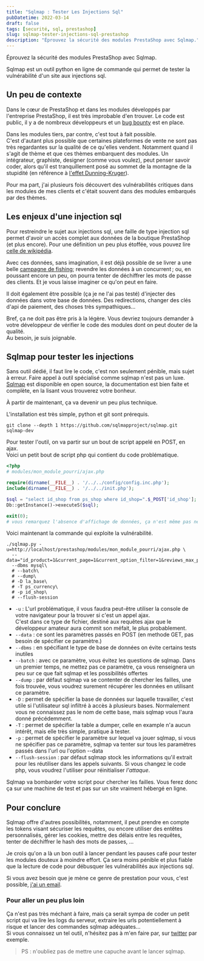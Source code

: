 ```yaml
---
title: "Sqlmap : Tester Les Injections Sql"
pubDatetime: 2022-03-14
draft: false
tags: [securité, sql, prestashop]
slug: sqlmap-tester-injections-sql-prestashop
description: "Éprouvez la sécurité des modules PrestaShop avec Sqlmap."
---
```


Éprouvez la sécurité des modules PrestaShop avec Sqlmap.

<!--more-->

Sqlmap est un outil python en ligne de commande qui permet de tester la vulnérabilité d'un site aux injections sql.

## Un peu de contexte

Dans le cœur de PrestaShop et dans les modules développés par l'entreprise PrestaShop, il est très improbable d'en trouver. Le code est public, il y a de nombreux développeurs et un [bug bounty](https://yeswehack.com/programs/prestashop) est en place.

Dans les modules tiers, par contre, c'est tout à fait possible.  
C'est d'autant plus possible que certaines plateformes de vente ne sont pas très regardantes sur la qualité de ce qu'elles vendent. Notamment quand il s'agit de thème et que ces thèmes embarquent des modules. Un intégrateur, graphiste, designer (comme vous voulez), peut penser savoir coder, alors qu'il est tranquillement posé au sommet de la montagne de la stupidité (en référence à [l'effet Dunning-Kruger](https://fr.wikipedia.org/wiki/Effet_Dunning-Kruger)).

Pour ma part, j'ai plusieurs fois découvert des vulnérabilités critiques dans les modules de mes clients et c'était souvent dans des modules embarqués par des thèmes.

## Les enjeux d'une injection sql

Pour restreindre le sujet aux injections sql, une faille de type injection sql permet d'avoir un accès complet aux données de la boutique PrestaShop (et plus encore).
Pour une définition un peu plus étoffée, vous pouvez lire [celle de wikipédia](https://fr.wikipedia.org/wiki/Injection_SQL).

Avec ces données, sans imagination, il est déjà possible de se livrer a une belle [campagne de fishing](https://fr.wikipedia.org/wiki/Hame%C3%A7onnage); revendre les données à un concurrent ; ou, en poussant encore un peu, on pourra tenter de déchiffrer les mots de passe des clients. Et je vous laisse imaginer ce qu'on peut en faire.

Il doit également être possible (ça je ne l'ai pas testé) d'injecter des données dans votre base de données. Des redirections, changer des clés d'api de paiement, des choses très sympathiques...

Bref, ça ne doit pas être pris à la légère. Vous devriez toujours demander à votre développeur de vérifier le code des modules dont on peut douter de la qualité.  
Au besoin, je suis joignable.

## Sqlmap pour tester les injections

Sans outil dédié, il faut lire le code, c'est non seulement pénible, mais sujet à erreur. Faire appel à outil spécialisé comme sqlmap n'est pas un luxe.  
[Sqlmap](https://sqlmap.org/) est disponible en open source, la documentation est bien faite et complète, en la lisant vous trouverez votre bonheur.

À partir de maintenant, ça va devenir un peu plus technique.

L'installation est très simple, python et git sont prérequis.

```shell
git clone --depth 1 https://github.com/sqlmapproject/sqlmap.git sqlmap-dev
```

Pour tester l'outil, on va partir sur un bout de script appelé en POST, en ajax.  
Voici un petit bout de script php qui contient du code problématique.

```php
<?php
# modules/mon_module_pourri/ajax.php

require(dirname(__FILE__) . '/../../config/config.inc.php');
include(dirname(__FILE__) . '/../../init.php');

$sql = "select id_shop from ps_shop where id_shop=".$_POST['id_shop'];
Db::getInstance()->executeS($sql);

exit(0);
# vous remarquez l'absence d'affichage de données, ça n'est même pas nécessaire
```

Voici maintenant la commande qui exploite la vulnérabilité.

```shell
./sqlmap.py -u=http://localhost/prestashop/modules/mon_module_pourri/ajax.php \
  --data="id_product=1&current_page=1&current_option_filter=1&reviews_max_pages=1&id_shop=1"\
  --dbms mysql\
  # --batch\
  # --dump\
  # -D la_base\
  # -T ps_currency\
  # -p id_shop\
  # --flush-session
```

- `-u` : L'url problématique, il vous faudra peut-être utiliser la console de votre navigateur pour la trouver si c'est un appel ajax.  
  C'est dans ce type de fichier, destiné aux requêtes ajax que le développeur amateur aura commit son méfait, le plus probablement.
- `--data` : ce sont les paramètres passés en POST (en methode GET, pas besoin de spécifier ce paramètre.)
- `--dbms` : en spécifiant le type de base de données on évite certains tests inutiles
- `--batch` : avec ce paramètre, vous évitez les questions de sqlmap. Dans un premier temps, ne mettez pas ce paramètre, ça vous renseignera un peu sur ce que fait sqlmap et les possibilités offertes
- `--dump` : par défaut sqlmap va se contenter de chercher les failles, une fois trouvée, vous voudrez surement récupérer les données en utilisant ce paramètre.
- `-D` : permet de spécifier la base de données sur laquelle travailler, c'est utile si l'utilisateur sql infiltré à accès à plusieurs bases. Normalement vous ne connaissez pas le nom de cette base, mais sqlmap vous l'aura donné précédemment.
- `-T` : permet de spécifier la table a dumper, celle en example n'a aucun intérêt, mais elle très simple, pratique à tester.
- `-p` : permet de spécifier le paramètre sur lequel va jouer sqlmap, si vous ne spécifier pas ce paramètre, sqlmap va tenter sur tous les paramètres passés dans l'url ou l'option --data
- `--flush-session` : par défaut sqlmap stock les informations qu'il extrait pour les réutiliser dans les appels suivants. Si vous changez le code php, vous voudrez l'utiliser pour réinitialiser _l'attaque_.

Sqlmap va bombarder votre script pour chercher les failles. Vous ferez donc ça sur une machine de test et pas sur un site vraiment hébergé en ligne.

## Pour conclure

Sqlmap offre d'autres possibilités, notamment, il peut prendre en compte les tokens visant sécuriser les requêtes, ou encore utiliser des entêtes personnalisés, gérer les cookies, mettre des délais entre les requêtes, tenter de déchiffrer le hash des mots de passes, ...

Je crois qu'on a là un bon outil à lancer pendant les pauses café pour tester les modules douteux à moindre effort.
Ça sera moins pénible et plus fiable que la lecture de code pour débusquer les vulnérabilités aux injections sql.

Si vous avez besoin que je mène ce genre de prestation pour vous, c'est possible, [j'ai un email](mailto:contact@seb7.fr).

### Pour aller un peu plus loin

Ça n'est pas très méchant à faire, mais ça serait sympa de coder un petit script qui va lire les logs du serveur, extraire les urls potentiellement à risque et lancer des commandes sqlmap adéquates...  
Si vous connaissez un tel outil, n'hésitez pas à m'en faire par, sur [twitter](https://twitter.com/seb_sept) par exemple.

> PS : n'oubliez pas de mettre une capuche avant le lancer sqlmap.
